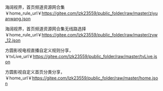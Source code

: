 海阔视界，首页频道资源网合集￥home_rule_url￥https://gitee.com/lzk23559/public_folder/raw/master/ziyuanwang.json

海阔视界，首页频道资源网合集无线路选择￥home_rule_url￥https://gitee.com/lzk23559/public_folder/raw/master/zyw_12.json

方圆影视电视直播自定义规则分享，￥tvLive_url￥https://gitee.com/lzk23559/public_folder/raw/master/tvLive.json

方圆影视自定义首页分类分享，￥home_url￥https://gitee.com/lzk23559/public_folder/raw/master/home.json